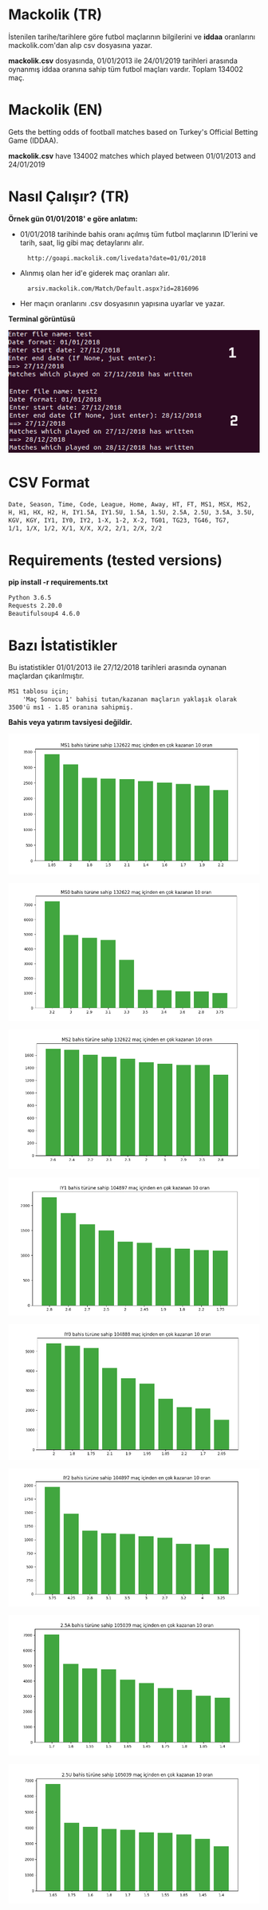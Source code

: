 # Mackolik (TR)
İstenilen tarihe/tarihlere göre futbol maçlarının bilgilerini ve **iddaa** oranlarını mackolik.com'dan alıp csv dosyasına yazar.

**mackolik.csv** dosyasında, 01/01/2013 ile 24/01/2019 tarihleri arasında oynanmış iddaa oranına sahip tüm futbol maçları vardır. Toplam 134002 maç.

# Mackolik (EN)
Gets the betting odds of football matches based on Turkey's Official Betting Game (IDDAA).

**mackolik.csv** have 134002 matches which played between 01/01/2013 and 24/01/2019

# Nasıl Çalışır? (TR)
  **Örnek gün 01/01/2018' e göre anlatım:**
  * 01/01/2018 tarihinde bahis oranı açılmış tüm futbol maçlarının ID'lerini ve tarih, saat, lig gibi maç detaylarını alır.
    ```
      http://goapi.mackolik.com/livedata?date=01/01/2018
    ```
  * Alınmış olan her id'e giderek maç oranları alır.
    ```
      arsiv.mackolik.com/Match/Default.aspx?id=2816096
    ```
   * Her maçın oranlarını .csv dosyasının yapısına uyarlar ve yazar.

  **Terminal görüntüsü**
  
   ![terminal görünütüsü](https://raw.githubusercontent.com/boardsofcanada/mackolik/master/images/console.jpg)

# CSV Format
```
Date, Season, Time, Code, League, Home, Away, HT, FT, MS1, MSX, MS2,
H, H1, HX, H2, H, IY1.5A, IY1.5U, 1.5A, 1.5U, 2.5A, 2.5U, 3.5A, 3.5U,
KGV, KGY, IY1, IY0, IY2, 1-X, 1-2, X-2, TG01, TG23, TG46, TG7,
1/1, 1/X, 1/2, X/1, X/X, X/2, 2/1, 2/X, 2/2
```

# Requirements (tested versions)
**pip install -r requirements.txt**
  ```
Python 3.6.5
Requests 2.20.0
Beautifulsoup4 4.6.0
  ```
  
# Bazı İstatistikler
Bu istatistikler 01/01/2013 ile 27/12/2018 tarihleri arasında oynanan maçlardan çıkarılmıştır.

    MS1 tablosu için; 
        'Maç Sonucu 1' bahisi tutan/kazanan maçların yaklaşık olarak 3500'ü ms1 - 1.85 oranına sahipmiş.

**Bahis veya yatırım tavsiyesi değildir.**

![ms1](https://raw.githubusercontent.com/boardsofcanada/mackolik/master/images/ms1.png)

![ms0](https://raw.githubusercontent.com/boardsofcanada/mackolik/master/images/ms0.png)

![ms2](https://raw.githubusercontent.com/boardsofcanada/mackolik/master/images/ms2.png)

![iy1](https://raw.githubusercontent.com/boardsofcanada/mackolik/master/images/iy1.png)

![iy0](https://raw.githubusercontent.com/boardsofcanada/mackolik/master/images/iy0.png)

![iy2](https://raw.githubusercontent.com/boardsofcanada/mackolik/master/images/iy2.png)

![25a](https://raw.githubusercontent.com/boardsofcanada/mackolik/master/images/2,5a.png)

![25u](https://raw.githubusercontent.com/boardsofcanada/mackolik/master/images/2,5u.png)
